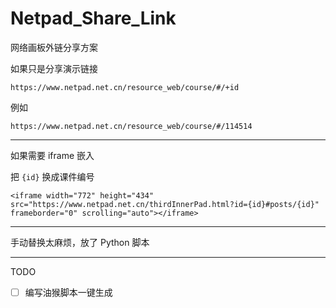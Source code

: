 # Netpad_Share_Link
网络画板外链分享方案

如果只是分享演示链接

```
https://www.netpad.net.cn/resource_web/course/#/+id
```

例如

```
https://www.netpad.net.cn/resource_web/course/#/114514
```

---

如果需要 iframe 嵌入

把 `{id}` 换成课件编号

```
<iframe width="772" height="434" src="https://www.netpad.net.cn/thirdInnerPad.html?id={id}#posts/{id}" frameborder="0" scrolling="auto"></iframe>
```

---

手动替换太麻烦，放了 Python 脚本

---

TODO

- [ ] 编写油猴脚本一键生成
